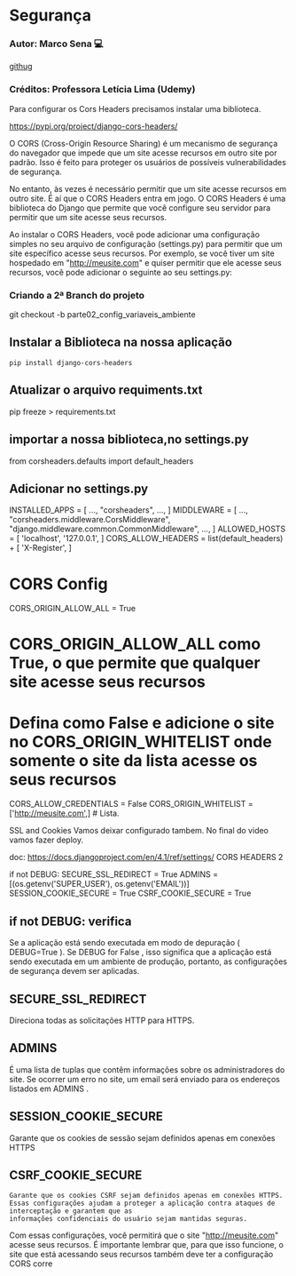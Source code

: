 # Segurança

### Autor: Marco Sena :computer:

[githug](https://github.com/MarcoSena2210/web_empresa)

### Créditos: Professora Letícia Lima (Udemy)

Para configurar os Cors Headers precisamos instalar uma biblioteca.

<https://pypi.org/project/django-cors-headers/>

O CORS (Cross-Origin Resource Sharing) é um mecanismo de segurança do navegador que impede que um
site acesse recursos em outro site por padrão. Isso é feito para proteger os usuários de possíveis
vulnerabilidades de segurança.

No entanto, às vezes é necessário permitir que um site acesse recursos em outro site. É aí que o CORS
Headers entra em jogo. O CORS Headers é uma biblioteca do Django que permite que você configure seu
servidor para permitir que um site acesse seus recursos.

Ao instalar o CORS Headers, você pode adicionar uma configuração simples no seu arquivo de configuração
(settings.py) para permitir que um site específico acesse seus recursos. Por exemplo, se você tiver um site
hospedado em "<http://meusite.com>" e quiser permitir que ele acesse seus recursos, você pode adicionar o
seguinte ao seu settings.py:

### Criando a 2ª Branch do projeto

git checkout -b parte02_config_variaveis_ambiente

## Instalar a Biblioteca na nossa aplicação

```
pip install django-cors-headers
```

## Atualizar o arquivo requiments.txt

pip freeze > requirements.txt

## importar a nossa biblioteca,no settings.py

from corsheaders.defaults import default_headers

## Adicionar no settings.py

INSTALLED_APPS = [
...,
"corsheaders",
...,
]
MIDDLEWARE = [
...,
"corsheaders.middleware.CorsMiddleware",
"django.middleware.common.CommonMiddleware",
...,
]
ALLOWED_HOSTS = [
'localhost',
'127.0.0.1',
]
CORS_ALLOW_HEADERS = list(default_headers) + [
'X-Register',
]

# CORS Config

CORS_ORIGIN_ALLOW_ALL = True

# CORS_ORIGIN_ALLOW_ALL como True, o que permite que qualquer site acesse seus recursos

# Defina como False e adicione o site no CORS_ORIGIN_WHITELIST onde somente o site da lista acesse os seus recursos

CORS_ALLOW_CREDENTIALS = False
CORS_ORIGIN_WHITELIST = ['http://meusite.com',] # Lista.

SSL and Cookies Vamos deixar configurado tambem. No final do video vamos fazer deploy.

doc: <https://docs.djangoproject.com/en/4.1/ref/settings/>
CORS HEADERS 2

if not DEBUG:
    SECURE_SSL_REDIRECT = True
    ADMINS = [(os.getenv('SUPER_USER'), os.getenv('EMAIL'))]
    SESSION_COOKIE_SECURE = True
    CSRF_COOKIE_SECURE = True

## if not DEBUG: verifica

Se a aplicação está sendo executada em modo de depuração ( DEBUG=True ). Se DEBUG for
False , isso significa que a aplicação está sendo executada em um ambiente de produção, portanto, as
configurações de segurança devem ser aplicadas.

## SECURE_SSL_REDIRECT

Direciona todas as solicitações HTTP para HTTPS.

## ADMINS

É uma lista de tuplas que contêm informações sobre os administradores do site.
Se ocorrer um erro no site, um email será enviado para os endereços listados em ADMINS .

## SESSION_COOKIE_SECURE

Garante que os cookies de sessão sejam definidos apenas em conexões HTTPS

## CSRF_COOKIE_SECURE

    Garante que os cookies CSRF sejam definidos apenas em conexões HTTPS.
    Essas configurações ajudam a proteger a aplicação contra ataques de interceptação e garantem que as
    informações confidenciais do usuário sejam mantidas seguras.

Com essas configurações, você permitirá que o site "<http://meusite.com>" acesse seus recursos. É
importante lembrar que, para que isso funcione, o site que está acessando seus recursos também deve ter a
configuração CORS corre
